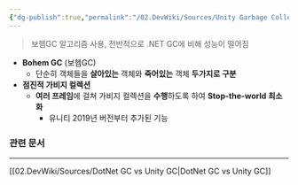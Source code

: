 ```yaml
---
{"dg-publish":true,"permalink":"/02.DevWiki/Sources/Unity Garbage Collection (유니티 가비지컬렉션)/","noteIcon":"","created":"2024-12-22T15:40:47.000+09:00","updated":"2025-07-20T02:13:26.917+09:00"}
---
```


> 보헴GC 알고리즘 사용, 전반적으로 .NET GC에 비해 성능이 떨어짐

* **Bohem GC** (보헴GC)
	* 단순히 객체들을 **살아있는** 객체와 **죽어있는** 객체 **두가지로 구분**
* **점진적 가비지 컬렉션**
	* **여러 프레임**에 걸쳐 가비지 컬렉션을 **수행**하도록 하여 **Stop-the-world 최소화**
		* 유니티 2019년 버전부터 추가된 기능

### 관련 문서
---
[[02.DevWiki/Sources/DotNet GC vs Unity GC\|DotNet GC vs Unity GC]]